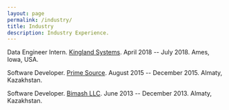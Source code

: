 ```yaml
---
layout: page
permalink: /industry/
title: Industry
description: Industry Experience.
---
```


Data Engineer Intern. <a href="https://www.kingland.com/">Kingland Systems</a>. April 2018 -- July 2018. Ames, Iowa, USA.

Software Developer. <a href="https://p-s.kz/">Prime Source</a>. August 2015 -- December 2015. Almaty, Kazakhstan.

Software Developer. <a href="https://www.linkedin.com/company/bimash/about/">Bimash LLC</a>. June 2013 -- December 2013. Almaty, Kazakhstan.
